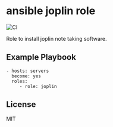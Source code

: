 ansible joplin role
===================

![CI](https://github.com/baztian/ansible-joplin/workflows/CI/badge.svg)

Role to install joplin note taking software.

Example Playbook
----------------

    - hosts: servers
      become: yes
      roles:
         - role: joplin

License
-------

MIT
